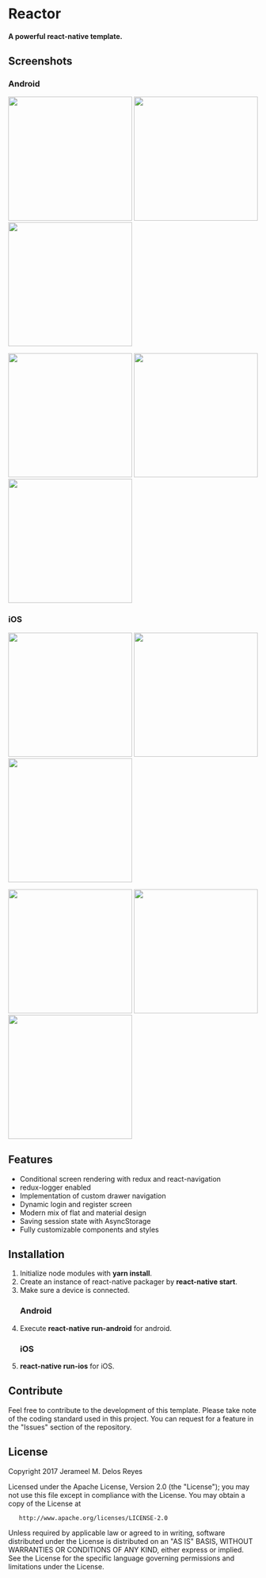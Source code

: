 # Reactor

#### A powerful **react-native** template.

## Screenshots

### Android

<p float="left">
<img src="./screenshots/android/01.png" width="250">
<img src="./screenshots/android/02.png" width="250">
<img src="./screenshots/android/03.png" width="250">
</p>

<p float="left">
<img src="./screenshots/android/04.png" width="250">
<img src="./screenshots/android/05.png" width="250">
<img src="./screenshots/android/06.png" width="250">
</p>

### iOS

<p float="left">
<img src="./screenshots/ios/01.png" width="250">
<img src="./screenshots/ios/02.png" width="250">
<img src="./screenshots/ios/03.png" width="250">
</p>

<p float="left">
<img src="./screenshots/ios/04.png" width="250">
<img src="./screenshots/ios/05.png" width="250">
<img src="./screenshots/ios/06.png" width="250">
</p>

## Features

* Conditional screen rendering with redux and react-navigation
* redux-logger enabled
* Implementation of custom drawer navigation
* Dynamic login and register screen
* Modern mix of flat and material design
* Saving session state with AsyncStorage
* Fully customizable components and styles

## Installation

1. Initialize node modules with **yarn install**.
2. Create an instance of react-native packager by **react-native start**.
3. Make sure a device is connected.
   ### Android
4. Execute **react-native run-android** for android.
   ### iOS
5. **react-native run-ios** for iOS.

## Contribute

Feel free to contribute to the development of this template. Please take note of the coding standard used in this project. You can request for a feature in the "Issues" section of the repository.

## License

Copyright 2017 Jerameel M. Delos Reyes

Licensed under the Apache License, Version 2.0 (the "License");
you may not use this file except in compliance with the License.
You may obtain a copy of the License at

       http://www.apache.org/licenses/LICENSE-2.0

Unless required by applicable law or agreed to in writing, software
distributed under the License is distributed on an "AS IS" BASIS,
WITHOUT WARRANTIES OR CONDITIONS OF ANY KIND, either express or implied.
See the License for the specific language governing permissions and
limitations under the License.
